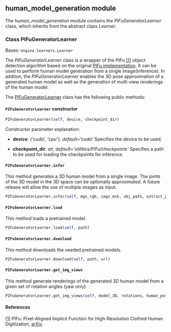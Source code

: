 ## human_model_generation module

The *human_model_generation* module contains the *PIFuGeneratorLearner* class, which inherits from the abstract class *Learner*.

### Class PIFuGeneratorLearner
Bases: `engine.learners.Learner`

The *PIFuGeneratorLearner* class is a wrapper of the PIFu [[1]](#pifu-paper) object detection algorithm based on the original
[PIFu implementation](https://github.com/shunsukesaito/PIFu).
It can be used to perform human model generation from a single image(inference). In addtion, the *PIFuGeneratorLearner* enables the 3D pose approximation of a generated human model as well as the generation of multi-view renderings of the human model.

The [PIFuGeneratorLearner](#src.opendr.simulation.human_model_generation.pifu_generator_learner.py ) class has the
following public methods:

#### `PIFuGeneratorLearner` constructor
```python
PIFuGeneratorLearner(self, device, checkpoint_dir)
```

Constructor parameter explanation:

- **device**: *{'cuda', 'cpu'}, default='cuda'*
  Specifies the device to be used.

- **checkpoint_dir**: *str, default='utilities/PIFu/checkpoints'*
  Specifies a path to be used for loading the checkpoints for inference. 
  
#### `PIFuGeneratorLearner.infer`

This method generates a 3D human model from a single image. The joints of the 3D model in the 3D space can be optionally approximated. A future release will allow the use of multiple images as input. 

```python
PIFuGeneratorLearner.infer(self, mgs_rgb, imgs_msk, obj_path, extract_pose)
```
  
#### `PIFuGeneratorLearner.load`

This method loads a pretrained model.

```python
PIFuGeneratorLearner.load(self, path)
```  
#### `PIFuGeneratorLearner.download`

This method downloads the needed pretrained models.

```python
PIFuGeneratorLearner.download(self, path, url)
```  

#### `PIFuGeneratorLearner.get_img_views`

This method generate renderings of the generated 3D human model from a given set of rotation angles (yaw only).

```python
PIFuGeneratorLearner.get_img_views(self, model_3D, rotations, human_pose_3D, plot_kps)
```  
  
#### References
<a name="pifu-paper" href="https://shunsukesaito.github.io/PIFu/">[1]</a>
PIFu: Pixel-Aligned Implicit Function for High-Resolution Clothed Human Digitization,
[arXiv](https://arxiv.org/abs/1905.05172).  

